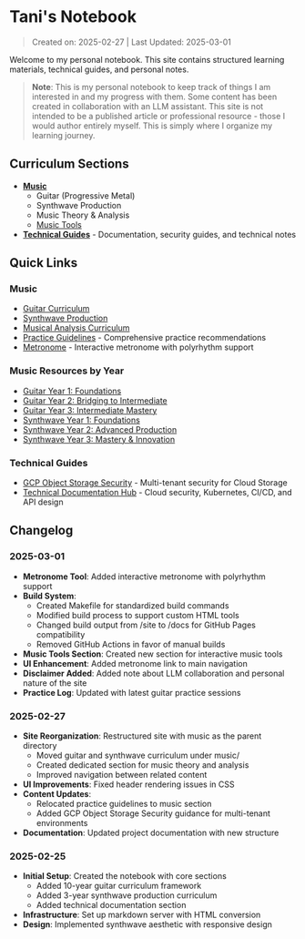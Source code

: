
# Tani's Notebook

> Created on: 2025-02-27 | Last Updated: 2025-03-01

Welcome to my personal notebook. This site contains structured learning materials, technical guides, and personal notes.

> **Note**: This is my personal notebook to keep track of things I am interested in and my progress with them. Some content has been created in collaboration with an LLM assistant. This site is not intended to be a published article or professional resource - those I would author entirely myself. This is simply where I organize my learning journey.

## Curriculum Sections

- [**Music**](music/)
  - Guitar (Progressive Metal)
  - Synthwave Production
  - Music Theory & Analysis
  - [Music Tools](music/tools/)
- [**Technical Guides**](tech/) - Documentation, security guides, and technical notes

## Quick Links

### Music
- [Guitar Curriculum](music/guitar/)
- [Synthwave Production](music/synthwave/)
- [Musical Analysis Curriculum](music/musical_analysis_curriculum.md)
- [Practice Guidelines](music/index.html#practice-guidelines) - Comprehensive practice recommendations
- [Metronome](music/tools/metronome/) - Interactive metronome with polyrhythm support

### Music Resources by Year
- [Guitar Year 1: Foundations](music/guitar/year1.md)
- [Guitar Year 2: Bridging to Intermediate](music/guitar/year2.md)
- [Guitar Year 3: Intermediate Mastery](music/guitar/year3.md)
- [Synthwave Year 1: Foundations](music/synthwave/year1.md)
- [Synthwave Year 2: Advanced Production](music/synthwave/year2.md)
- [Synthwave Year 3: Mastery & Innovation](music/synthwave/year3.md)

### Technical Guides
- [GCP Object Storage Security](tech/gcp_object_storage_security.md) - Multi-tenant security for Cloud Storage
- [Technical Documentation Hub](tech/) - Cloud security, Kubernetes, CI/CD, and API design

## Changelog

### 2025-03-01
- **Metronome Tool**: Added interactive metronome with polyrhythm support
- **Build System**: 
  - Created Makefile for standardized build commands
  - Modified build process to support custom HTML tools
  - Changed build output from /site to /docs for GitHub Pages compatibility
  - Removed GitHub Actions in favor of manual builds
- **Music Tools Section**: Created new section for interactive music tools
- **UI Enhancement**: Added metronome link to main navigation
- **Disclaimer Added**: Added note about LLM collaboration and personal nature of the site
- **Practice Log**: Updated with latest guitar practice sessions

### 2025-02-27
- **Site Reorganization**: Restructured site with music as the parent directory
  - Moved guitar and synthwave curriculum under music/
  - Created dedicated section for music theory and analysis
  - Improved navigation between related content
- **UI Improvements**: Fixed header rendering issues in CSS
- **Content Updates**: 
  - Relocated practice guidelines to music section
  - Added GCP Object Storage Security guidance for multi-tenant environments
- **Documentation**: Updated project documentation with new structure

### 2025-02-25
- **Initial Setup**: Created the notebook with core sections
  - Added 10-year guitar curriculum framework
  - Added 3-year synthwave production curriculum
  - Added technical documentation section
- **Infrastructure**: Set up markdown server with HTML conversion
- **Design**: Implemented synthwave aesthetic with responsive design
